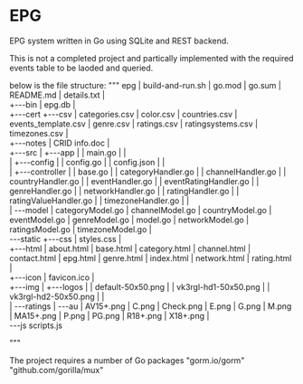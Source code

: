 # EPG
EPG system written in Go using SQLite and REST backend.

This is not a completed project and partically implemented with the required events table to be laoded and queried.

below is the file structure:
"""
epg
|   build-and-run.sh
|   go.mod
|   go.sum
|   README.md
|   details.txt
|   
+---bin
|       epg.db
|       
+---cert
+---csv
|       categories.csv
|       color.csv
|       countries.csv
|       events_template.csv
|       genre.csv
|       ratings.csv
|       ratingsystems.csv
|       timezones.csv
|       
+---notes
|       CRID info.doc
|       
+---src
|   +---app
|   |       main.go
|   |       
|   +---config
|   |       config.go
|   |       config.json
|   |       
|   +---controller
|   |       base.go
|   |       categoryHandler.go
|   |       channelHandler.go
|   |       countryHandler.go
|   |       eventHandler.go
|   |       eventRatingHandler.go
|   |       genreHandler.go
|   |       networkHandler.go
|   |       ratingHandler.go
|   |       ratingValueHandler.go
|   |       timezoneHandler.go
|   |       
|   \---model
|           categoryModel.go
|           channelModel.go
|           countryModel.go
|           eventModel.go
|           genreModel.go
|           model.go
|           networkModel.go
|           ratingsModel.go
|           timezoneModel.go
|           
\---static
    +---css
    |       styles.css
    |       
    +---html
    |       about.html
    |       base.html
    |       category.html
    |       channel.html
    |       contact.html
    |       epg.html
    |       genre.html
    |       index.html
    |       network.html
    |       rating.html
    |       
    +---icon
    |       favicon.ico
    |       
    +---img
    |   +---logos
    |   |       default-50x50.png
    |   |       vk3rgl-hd1-50x50.png
    |   |       vk3rgl-hd2-50x50.png
    |   |       
    |   \---ratings
    |       \---au
    |               AV15+.png
    |               C.png
    |               Check.png
    |               E.png
    |               G.png
    |               M.png
    |               MA15+.png
    |               P.png
    |               PG.png
    |               R18+.png
    |               X18+.png
    |               
    \---js
            scripts.js

"""


The project requires a number of Go packages
"gorm.io/gorm"
"github.com/gorilla/mux"


